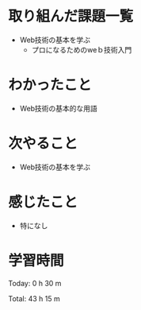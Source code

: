 # 取り組んだ課題一覧
- Web技術の基本を学ぶ
  - プロになるためのweｂ技術入門

# わかったこと
- Web技術の基本的な用語
  
# 次やること
- Web技術の基本を学ぶ
  
# 感じたこと
- 特になし
  
# 学習時間
Today: 0 h 30 m

Total: 43 h 15 m
